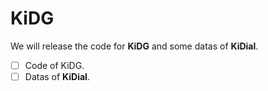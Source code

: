 # KiDG

We will release the code for **KiDG** and some datas of **KiDial**. 
- [ ] Code of KiDG.
- [ ] Datas of **KiDial**.
